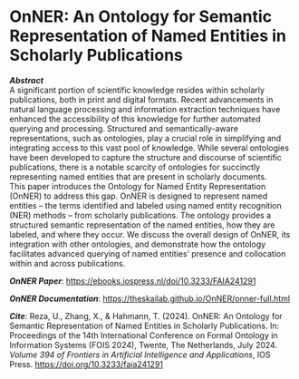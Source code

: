 # OnNER: An Ontology for Semantic Representation of Named Entities in Scholarly Publications

***Abstract***\
A significant portion of scientific knowledge resides within scholarly publications, both in print and digital formats. Recent advancements in natural language processing and information extraction techniques have enhanced the accessibility of this knowledge for further automated querying and processing. Structured and semantically-aware representations, such as ontologies, play a crucial role in simplifying and integrating access to this vast pool of knowledge. While several ontologies have been developed to capture the structure and discourse of scientific publications, there is a notable scarcity of ontologies for succinctly representing named entities that are present in scholarly documents.\
This paper introduces the Ontology for Named Entity Representation (OnNER) to address this gap. OnNER is designed to represent named entities – the terms identified and labeled using named entity recognition (NER) methods – from scholarly publications. The ontology provides a structured semantic representation of the named entities, how they are labeled, and where they occur. We discuss the overall design of OnNER, its integration with other ontologies, and demonstrate how the ontology facilitates advanced querying of named entities’ presence and collocation within and across publications.

***OnNER Paper***: https://ebooks.iospress.nl/doi/10.3233/FAIA241291

***OnNER Documentation***: https://theskailab.github.io/OnNER/onner-full.html

***Cite***: Reza, U., Zhang, X., & Hahmann, T. (2024). OnNER: An Ontology for Semantic Representation of Named Entities in Scholarly Publications. In: Proceedings of the 14th International Conference on Formal Ontology in Information Systems (FOIS 2024), Twente, The Netherlands, July 2024. *Volume 394 of Frontiers in Artificial Intelligence and Applications*, IOS Press. https://doi.org/10.3233/faia241291
